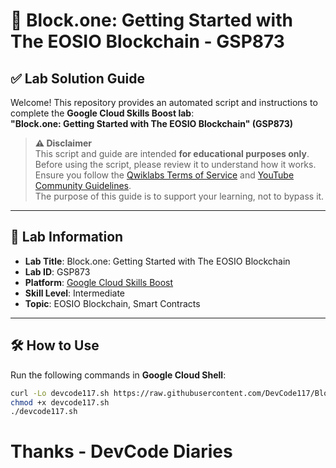 # 🚀 Block.one: Getting Started with The EOSIO Blockchain - GSP873

## ✅ Lab Solution Guide

Welcome! This repository provides an automated script and instructions to complete the **Google Cloud Skills Boost lab**:  
**"Block.one: Getting Started with The EOSIO Blockchain" (GSP873)**

> **⚠️ Disclaimer**  
> This script and guide are intended **for educational purposes only**.  
> Before using the script, please review it to understand how it works. Ensure you follow the [Qwiklabs Terms of Service](https://www.qwiklabs.com/terms) and [YouTube Community Guidelines](https://www.youtube.com/howyoutubeworks/policies/community-guidelines/).  
> The purpose of this guide is to support your learning, not to bypass it.

---

## 🧪 Lab Information

- **Lab Title**: Block.one: Getting Started with The EOSIO Blockchain  
- **Lab ID**: GSP873  
- **Platform**: [Google Cloud Skills Boost](https://www.cloudskillsboost.google)  
- **Skill Level**: Intermediate  
- **Topic**: EOSIO Blockchain, Smart Contracts

---

## 🛠️ How to Use

Run the following commands in **Google Cloud Shell**:

```bash
curl -Lo devcode117.sh https://raw.githubusercontent.com/DevCode117/Block.one-Getting-Started-with-The-EOSIO-Blockchain/main/devcode117.sh
chmod +x devcode117.sh
./devcode117.sh
```
# Thanks - DevCode Diaries
